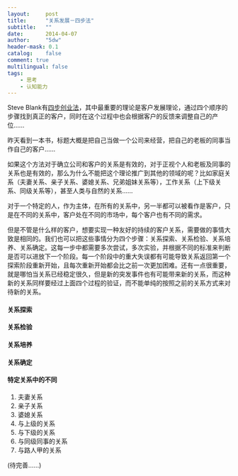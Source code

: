 ```yaml
---
layout:     post
title:      "关系发展－四步法"
subtitle:   ""
date:       2014-04-07
author:     "5dw"
header-mask: 0.1
catalog:    false
comment: true
multilingual: false
tags:
    - 思考
    - 认知能力
---
```



Steve Blank有[四步创业法](http://www.5dw.top/2014/03/29/read-4-steps-for-startup)，其中最重要的理论是客户发展理论，通过四个顺序的步骤找到真正的客户，同时在这个过程中也会根据客户的反馈来调整自己的产位……

昨天看到一本书，标题大概是把自己当做一个公司来经营，把自己的老板的同事当作自己的客户……

如果这个方法对于确立公司和客户的关系是有效的，对于正视个人和老板及同事的关系也是有效的，那么为什么不能把这个理论推广到其他的领域的呢？比如家庭关系（夫妻关系、亲子关系、婆媳关系、兄弟姐妹关系等），工作关系（上下级关系、同级关系等），甚至人类与自然的关系……

对于一个特定的人，作为主体，在所有的关系中，另一半都可以被看作是客户，只是在不同的关系中，客户处在不同的市场中，每个客户也有不同的需求。

但是不管是什么样的客户，想要实现一种友好的持续的客户关系，需要做的事情大致是相同的。我们也可以把这些事情分为四个步骤：关系探索、关系检验、关系培养、关系确定。这每一步中都需要多次尝试，多次实验，并根据不同的标准来判断是否可以进放下一个阶段。每一个阶段中的重大失误都有可能导致关系返回第一个探索阶段重新开始，且每次重新开始都会比之前一次更加困难。还有一点很重要，就是哪怕当关系已经稳定很久，但是新的突发事件也有可能带来新的关系，而这种新的关系同样要经过上面四个过程的验证，而不能单纯的按照之前的关系方式来对待新的关系。

#### 关系探索


#### 关系检验


#### 关系培养


#### 关系确定


#### 特定关系中的不同

1. 夫妻关系
2. 亲子关系
3. 婆媳关系
4. 与上级的关系
5. 与下级的关系
6. 与同级同事的关系
7. 与路人甲的关系

(待完善……)
